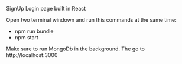 SignUp Login page built in React

Open two terminal windown and run this commands at the same time: 

- npm run bundle
- npm start

Make sure to run MongoDb in the background.
The go to http://localhost:3000
